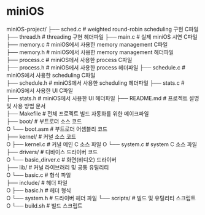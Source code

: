 # miniOS

miniOS-project/
├── sched.c                 # weighted round-robin scheduling 구현 C파일 
├── thread.h                # threading 구현 헤더파일 
├── main.c                  # 실제 miniOS 시연 C파일
├── memory.c                # miniOS에서 사용한 memory management C파일  
├── memory.h                # miniOS에서 사용한 memory management 헤더파일  
├── process.c               # miniOS에서 사용한 process C파일  
├── process.h               # miniOS에서 사용한 process 헤더파일 
├── schedule.c              # miniOS에서 사용한 scheduling C파일  
├── schedule.h              # miniOS에서 사용한 scheduling 헤더파일 
├── stats.c                 # miniOS에서 사용한 UI C파일  
├── stats.h                 # miniOS에서 사용한 UI 헤더파일 
├── README.md               # 프로젝트 설명 및 사용 방법 문서  
├── Makefile                # 전체 프로젝트 빌드 자동화를 위한 메이크파일  
├── boot/                   # 부트로더 소스 코드  
O   └── boot.asm            # 부트로더 어셈블리 코드  
├── kernel/                 # 커널 소스 코드  
O   ├──  kernel.c           # 커널 메인 C 소스 파일
O   └──  system.c           # system C 소스 파일
├── drivers/                # 디바이스 드라이버 코드  
O   └──  basic_dirver.c     # 화면(비디오) 드라이버  
├── lib/                    # 커널 라이브러리 및 공통 유틸리티  
O   └──  basic.c            # 형식 파일  
├── include/                # 헤더 파일  
O   ├── basic.h             # 헤더 형식  
O   └── system.h            # 드라이버 헤더 파일
└── scripts/                # 빌드 및 유틸리티 스크립트  
O   └── build.sh            # 빌드 스크립트  

